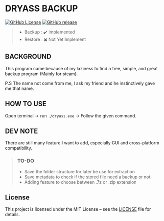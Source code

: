 # DRYASS BACKUP

[![GitHub License](https://img.shields.io/github/license/AhdaAI/dryass-backup)](https://github.com/AhdaAI/dryass-backup?tab=MIT-1-ov-file) [![GitHub release](https://img.shields.io/github/release/AhdaAI/dryass-backup)](https://GitHub.com/AhdaAI/dryass-backup/releases/)

> - Backup : ✔️ Implemented
> - Restore : ✖️ Not Yet Implement

## BACKGROUND

This program came because of my laziness to find a free, simple, and great backup program (Mainly for steam).

P.S The name not come from me, I ask my friend and he instinctively gave me that name.

## HOW TO USE

Open terminal -> run `./dryass.exe` -> Follow the given command.

## DEV NOTE

There are still many feature I want to add, especially GUI and cross-platform compatibility.

> ### TO-DO
>
> - Save the folder structure for later be use for extraction
> - Save metadata to check if the stored file need a backup or not
> - Adding feature to choose between .7z or .zip extension

## License

This project is licensed under the MIT License – see the [LICENSE](LICENSE) file for details.
